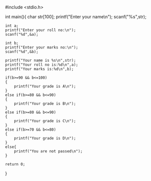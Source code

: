 #include <stdio.h>

int main(){
    char str[100];
    printf("Enter your name\n");
    scanf("%s",str);
    
    int a;
    printf("Enter your roll no:\n");
    scanf("%d",&a);
    
    int b;
    printf("Enter your marks no:\n");
    scanf("%d",&b);

    printf("Your name is %s\n",str);
    printf("Your roll no is:%d\n",a);
    printf("Your marks is:%d\n",b);

    if(b>=90 && b<=100)
    {
        printf("Your grade is A\n");
    }
    else if(b>=80 && b<=90)
    {
        printf("Your grade is B\n");
    }
    else if(b>=80 && b<=90)
    {
        printf("Your grade is C\n");
    }
    else if(b>=70 && b<=80)
    {
        printf("Your grade is D\n");
    }
    else{
        printf("You are not passed\n");
    }
    
    return 0;
}
